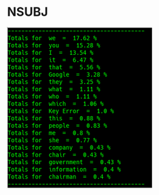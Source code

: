 # NSUBJ

![Google Congressional Hearing NSUBJ sorted by percent \(top 20\)](../../.gitbook/assets/2019-01-04-152234_338x374_scrot.png)

